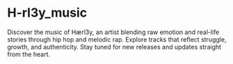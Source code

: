 # H-rl3y_music
Discover the music of Hærl3y, an artist blending raw emotion and real-life stories through hip hop and melodic rap. Explore tracks that reflect struggle, growth, and authenticity. Stay tuned for new releases and updates straight from the heart.
